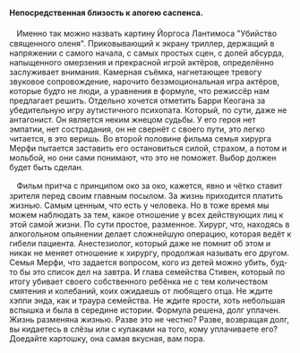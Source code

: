 #### Непосредственная близость к апогею саспенса.
ㅤИменно так можно назвать картину Йоргоса Лантимоса "Убийство священного оленя". Приковывающий к экрану триллер, держащий в напряжении с самого начала, с самых простых сцен, с долей абсурда, напыщенного омерзения и прекрасной игрой актёров, определённо заслуживает внимания. Камерная съёмка, нагнетающее тревогу звуковое сопровождение, нарочито безэмоциональная игра актёров, которые будто не люди, а уравнения в формуле, что режиссёр нам предлагает решить. Отдельно хочется отметить Барри Кеогана за убедительную игру аутистичного психопата. Который, по сути, даже не антагонист. Он является неким жнецом судьбы. У его героя нет эмпатии, нет сострадания, он не свернёт с своего пути, это легко читается, в это веришь. Во второй половине фильма семья хирурга Мерфи пытается заставить его остановиться силой, страхом, а потом и мольбой, но они сами понимают, что это не поможет. Выбор должен будет быть сделан.

ㅤФильм притча с принципом око за око, кажется, явно и чётко ставит зрителя перед своим главным посылом. За жизнь приходится платить жизнью. Самым ценным, что есть у человека. Но в тоже время мы можем наблюдать за тем, какое отношение у всех действующих лиц к этой самой жизни. По сути простое, разменное. Хирург, что, находясь в алкогольном опьянении делает сложнейшую операцию, которая ведёт к гибели пациента. Анестезиолог, который даже не помнит об этом и никак не меняет отношение к хирургу, продолжая называть его другом. Семья Мерфи, что задается вопросом, кого из детей можно убить, буд-то бы это список дел на завтра. И глава семейства Стивен, который по итогу убивает своего собственного ребёнка не с тем количеством смятения и колебаний, коих ожидаешь от любящего отца. Не ждите хэппи энда, как и траура семейства. Не ждите ярости, хоть небольшая вспышка и была в середине истории. Формула решена, долг уплачен. Жизнь разменяна жизнью. Разве это не честно? Разве, возвращая долг, вы кидаетесь в слёзы или с кулаками на того, кому уплачиваете его? Доедайте картошку, она самая вкусная, вам пора.
